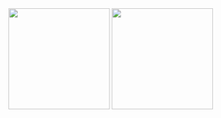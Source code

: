 <div>
  <picture>
    <source
      srcset="https://github-readme-stats.vercel.app/api?username=gabrieltjaeger&show_icons=true&theme=dark"
      media="(prefers-color-scheme: dark)"
    />
    <source
      srcset="https://github-readme-stats.vercel.app/api?username=gabrieltjaeger&show_icons=true"
      media="(prefers-color-scheme: light), (prefers-color-scheme: no-preference)"
    />
    <img align="center" height=200 src="https://github-readme-stats.vercel.app/api?username=gabrieltjaeger&show_icons=true" />
  </picture>

  <picture>
    <source
      srcset="https://github-readme-stats.vercel.app/api/top-langs/?username=gabrieltjaeger&layout=compact&theme=dark"
      media="(prefers-color-scheme: dark)"
    />
    <source
      srcset="https://github-readme-stats.vercel.app/api/top-langs/?username=gabrieltjaeger&layout=compact"
      media="(prefers-color-scheme: light), (prefers-color-scheme: no-preference)"
    />
    <img align="center" height=200 src="https://github-readme-stats.vercel.app/api/top-langs/?username=gabrieltjaeger&layout=compact" />
  </picture>
</div>
